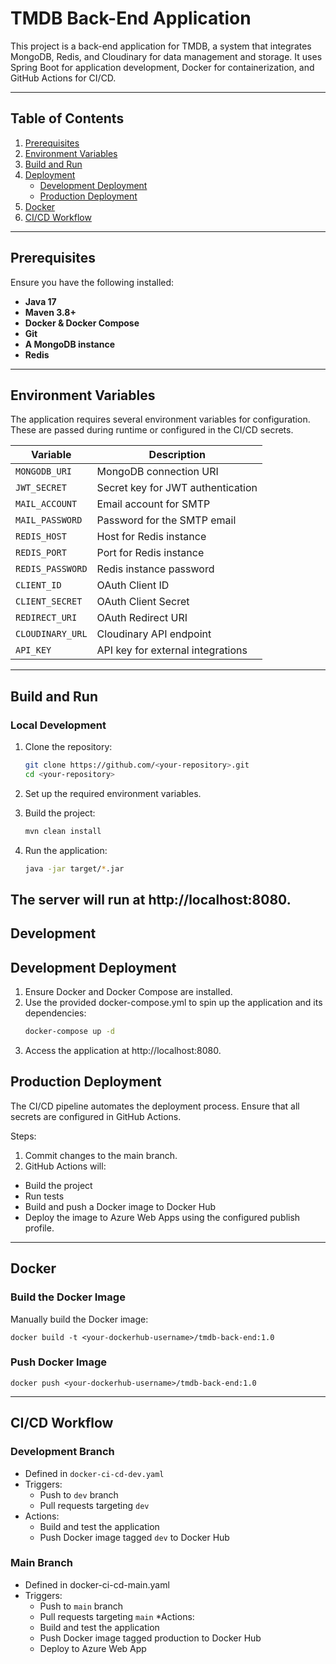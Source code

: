 # TMDB Back-End Application

This project is a back-end application for TMDB, a system that integrates MongoDB, Redis, and Cloudinary for data management and storage. It uses Spring Boot for application development, Docker for containerization, and GitHub Actions for CI/CD.

---

## Table of Contents

1. [Prerequisites](#prerequisites)
2. [Environment Variables](#environment-variables)
3. [Build and Run](#build-and-run)
4. [Deployment](#deployment)
    - [Development Deployment](#development-deployment)
    - [Production Deployment](#production-deployment)
5. [Docker](#docker)
6. [CI/CD Workflow](#ci/cd-workflow)

---

## Prerequisites

Ensure you have the following installed:

- **Java 17**
- **Maven 3.8+**
- **Docker & Docker Compose**
- **Git**
- **A MongoDB instance**
- **Redis**

---

## Environment Variables

The application requires several environment variables for configuration. These are passed during runtime or configured in the CI/CD secrets.

| Variable               | Description                        |
|------------------------|------------------------------------|
| `MONGODB_URI`          | MongoDB connection URI            |
| `JWT_SECRET`           | Secret key for JWT authentication |
| `MAIL_ACCOUNT`         | Email account for SMTP            |
| `MAIL_PASSWORD`        | Password for the SMTP email       |
| `REDIS_HOST`           | Host for Redis instance           |
| `REDIS_PORT`           | Port for Redis instance           |
| `REDIS_PASSWORD`       | Redis instance password           |
| `CLIENT_ID`            | OAuth Client ID                   |
| `CLIENT_SECRET`        | OAuth Client Secret               |
| `REDIRECT_URI`         | OAuth Redirect URI                |
| `CLOUDINARY_URL`       | Cloudinary API endpoint           |
| `API_KEY`              | API key for external integrations |

---

## Build and Run

### Local Development

1. Clone the repository:
   ```bash
   git clone https://github.com/<your-repository>.git
   cd <your-repository>
2. Set up the required environment variables.

3. Build the project:
   ```bash
   mvn clean install
4. Run the application:
   ```bash
   java -jar target/*.jar
The server will run at http://localhost:8080.
---

## Development
## Development Deployment
1. Ensure Docker and Docker Compose are installed.
2. Use the provided docker-compose.yml to spin up the application and its dependencies:
   ```bash
   docker-compose up -d
3. Access the application at http://localhost:8080.

## Production Deployment
The CI/CD pipeline automates the deployment process. Ensure that all secrets are configured in GitHub Actions.

Steps:
1. Commit changes to the main branch.
2. GitHub Actions will:
 * Build the project
 * Run tests
 * Build and push a Docker image to Docker Hub
 * Deploy the image to Azure Web Apps using the configured publish profile.
---

## Docker
### Build the Docker Image
Manually build the Docker image:
   ```
   docker build -t <your-dockerhub-username>/tmdb-back-end:1.0
   ```
### Push Docker Image
```
docker push <your-dockerhub-username>/tmdb-back-end:1.0
```
---

## CI/CD Workflow
### Development Branch
* Defined in ```docker-ci-cd-dev.yaml```
* Triggers:
  * Push to ```dev``` branch
  * Pull requests targeting ```dev```
* Actions:
  * Build and test the application
  * Push Docker image tagged ```dev``` to Docker Hub
### Main Branch
* Defined in docker-ci-cd-main.yaml
* Triggers:
  * Push to `main` branch
  * Pull requests targeting ```main```
*Actions:
  * Build and test the application
  * Push Docker image tagged production to Docker Hub
  * Deploy to Azure Web App



